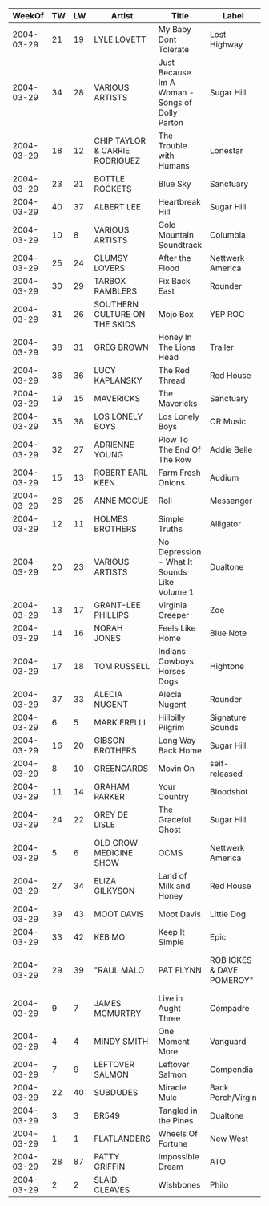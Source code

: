 |WeekOf|TW|LW|Artist|Title|Label|TW|LW|2W|ToDate|
|---|---|---|---|---|---|---|---|---|---|
|2004-03-29|21|19|LYLE LOVETT|My Baby Dont Tolerate|Lost Highway|270|284|311|13609|
|2004-03-29|34|28|VARIOUS ARTISTS|Just Because Im A Woman - Songs of Dolly Parton|Sugar Hill|186|210|244|11985|
|2004-03-29|18|12|CHIP TAYLOR & CARRIE RODRIGUEZ|The Trouble with Humans|Lonestar|291|359|362|14157|
|2004-03-29|23|21|BOTTLE ROCKETS|Blue Sky|Sanctuary|255|270|312|8101|
|2004-03-29|40|37|ALBERT LEE|Heartbreak Hill|Sugar Hill|163|165|193|7826|
|2004-03-29|10|8|VARIOUS ARTISTS|Cold Mountain Soundtrack|Columbia|388|417|483|5483|
|2004-03-29|25|24|CLUMSY LOVERS|After the Flood|Nettwerk America|^252|243|253|1802|
|2004-03-29|30|29|TARBOX RAMBLERS|Fix Back East|Rounder|^203|187|184|1271|
|2004-03-29|31|26|SOUTHERN CULTURE ON THE SKIDS|Mojo Box|YEP ROC|195|218|229|1958|
|2004-03-29|38|31|GREG BROWN|Honey In The Lions Head|Trailer|171|174|191|1190|
|2004-03-29|36|36|LUCY KAPLANSKY|The Red Thread|Red House|^173|166|189|1702|
|2004-03-29|19|15|MAVERICKS|The Mavericks|Sanctuary|289|333|372|13879|
|2004-03-29|35|38|LOS LONELY BOYS|Los Lonely Boys|OR Music|^185|160|186|5266|
|2004-03-29|32|27|ADRIENNE YOUNG|Plow To The End Of The Row|Addie Belle|189|216|241|11016|
|2004-03-29|15|13|ROBERT EARL KEEN|Farm Fresh Onions|Audium|310|339|382|14696|
|2004-03-29|26|25|ANNE MCCUE|Roll|Messenger|^246|225|177|1087|
|2004-03-29|12|11|HOLMES BROTHERS|Simple Truths|Alligator|364|373|445|4690|
|2004-03-29|20|23|VARIOUS ARTISTS|No Depression - What It Sounds Like Volume 1|Dualtone|^274|254|219|935|
|2004-03-29|13|17|GRANT-LEE PHILLIPS|Virginia Creeper|Zoe|^338|321|333|2125|
|2004-03-29|14|16|NORAH JONES|Feels Like Home|Blue Note|^331|325|316|2093|
|2004-03-29|17|18|TOM RUSSELL|Indians Cowboys Horses Dogs|Hightone|301|316|355|1818|
|2004-03-29|37|33|ALECIA NUGENT|Alecia Nugent|Rounder|172|173|129|546|
|2004-03-29|6|5|MARK ERELLI|Hillbilly Pilgrim|Signature Sounds|462|481|492|4874|
|2004-03-29|16|20|GIBSON BROTHERS|Long Way Back Home|Sugar Hill|^305|278|204|909|
|2004-03-29|8|10|GREENCARDS|Movin On|self-released|^450|397|410|3659|
|2004-03-29|11|14|GRAHAM PARKER|Your Country|Bloodshot|^375|335|278|1370|
|2004-03-29|24|22|GREY DE LISLE|The Graceful Ghost|Sugar Hill|254|258|202|894|
|2004-03-29|5|6|OLD CROW MEDICINE SHOW|OCMS|Nettwerk America|^519|464|489|3802|
|2004-03-29|27|34|ELIZA GILKYSON|Land of Milk and Honey|Red House|^235|172|97|554|
|2004-03-29|39|43|MOOT DAVIS|Moot Davis|Little Dog|^166|150|128|1000|
|2004-03-29|33|42|KEB MO|Keep It Simple|Epic|^188|150|130|624|
|2004-03-29|29|39|"RAUL MALO| PAT FLYNN| ROB ICKES & DAVE POMEROY"|The Nashville Acoustic Sessions|CMH|^212|157|48|417|
|2004-03-29|9|7|JAMES MCMURTRY|Live in Aught Three|Compadre|^440|425|390|2774|
|2004-03-29|4|4|MINDY SMITH|One Moment More|Vanguard|581|595|609|5192|
|2004-03-29|7|9|LEFTOVER SALMON|Leftover Salmon|Compendia|^460|398|315|1728|
|2004-03-29|22|40|SUBDUDES|Miracle Mule|Back Porch/Virgin|^260|156|138|607|
|2004-03-29|3|3|BR549|Tangled in the Pines|Dualtone|643|659|709|6189|
|2004-03-29|1|1|FLATLANDERS|Wheels Of Fortune|New West|787|802|808|7673|
|2004-03-29|28|87|PATTY GRIFFIN|Impossible Dream|ATO|^218|73|0|291|
|2004-03-29|2|2|SLAID CLEAVES|Wishbones|Philo|^757|722|699|3708|
